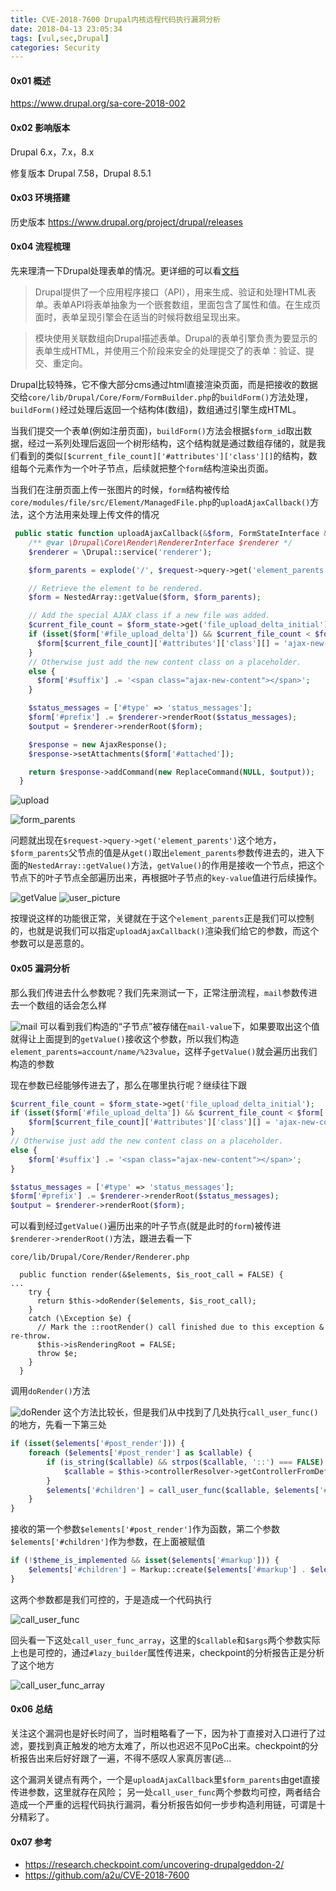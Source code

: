 ```yaml
---
title: CVE-2018-7600 Drupal内核远程代码执行漏洞分析
date: 2018-04-13 23:05:34
tags: [vul,sec,Drupal]
categories: Security
---
```


#### 0x01 概述
https://www.drupal.org/sa-core-2018-002

#### 0x02 影响版本
Drupal 6.x，7.x，8.x

修复版本
Drupal 7.58，Drupal 8.5.1

#### 0x03 环境搭建
历史版本
https://www.drupal.org/project/drupal/releases


#### 0x04 流程梳理
先来理清一下Drupal处理表单的情况。更详细的可以看[文档](http://www.thinkindrupal.com/node/1100)
> Drupal提供了一个应用程序接口（API），用来生成、验证和处理HTML表单。表单API将表单抽象为一个嵌套数组，里面包含了属性和值。在生成页面时，表单呈现引擎会在适当的时候将数组呈现出来。

> 模块使用关联数组向Drupal描述表单。Drupal的表单引擎负责为要显示的表单生成HTML，并使用三个阶段来安全的处理提交了的表单：验证、提交、重定向。

Drupal比较特殊，它不像大部分cms通过html直接渲染页面，而是把接收的数据交给`core/lib/Drupal/Core/Form/FormBuilder.php`的`buildForm()`方法处理，`buildForm()`经过处理后返回一个结构体(数组)，数组通过引擎生成HTML。

当我们提交一个表单(例如注册页面)，`buildForm()`方法会根据`$form_id`取出数据，经过一系列处理后返回一个树形结构，这个结构就是通过数组存储的，就是我们看到的类似`[$current_file_count]['#attributes']['class'][]`的结构，数组每个元素作为一个叶子节点，后续就把整个`form`结构渲染出页面。

当我们在注册页面上传一张图片的时候，`form`结构被传给`core/modules/file/src/Element/ManagedFile.php`的`uploadAjaxCallback()`方法，这个方法用来处理上传文件的情况
```php
 public static function uploadAjaxCallback(&$form, FormStateInterface &$form_state, Request $request) {
    /** @var \Drupal\Core\Render\RendererInterface $renderer */
    $renderer = \Drupal::service('renderer');

    $form_parents = explode('/', $request->query->get('element_parents'));

    // Retrieve the element to be rendered.
    $form = NestedArray::getValue($form, $form_parents);

    // Add the special AJAX class if a new file was added.
    $current_file_count = $form_state->get('file_upload_delta_initial');
    if (isset($form['#file_upload_delta']) && $current_file_count < $form['#file_upload_delta']) {
      $form[$current_file_count]['#attributes']['class'][] = 'ajax-new-content';
    }
    // Otherwise just add the new content class on a placeholder.
    else {
      $form['#suffix'] .= '<span class="ajax-new-content"></span>';
    }

    $status_messages = ['#type' => 'status_messages'];
    $form['#prefix'] .= $renderer->renderRoot($status_messages);
    $output = $renderer->renderRoot($form);

    $response = new AjaxResponse();
    $response->setAttachments($form['#attached']);

    return $response->addCommand(new ReplaceCommand(NULL, $output));
  }
```

![upload](https://ob5vt1k7f.qnssl.com/8b1t3)

![form_parents](https://ob5vt1k7f.qnssl.com/Q3ys0)

问题就出现在`$request->query->get('element_parents')`这个地方，`$form_parents`父节点的值是从`get()`取出`element_parents`参数传进去的，进入下面的`NestedArray::getValue()`方法，`getValue()`的作用是接收一个节点，把这个节点下的叶子节点全部遍历出来，再根据叶子节点的`key-value`值进行后续操作。

![getValue](https://ob5vt1k7f.qnssl.com/39ciX)
![user_picture](https://ob5vt1k7f.qnssl.com/f8qiO)

按理说这样的功能很正常，关键就在于这个`element_parents`正是我们可以控制的，也就是说我们可以指定`uploadAjaxCallback()`渲染我们给它的参数，而这个参数可以是恶意的。

#### 0x05 漏洞分析
那么我们传进去什么参数呢？我们先来测试一下，正常注册流程，`mail`参数传进去一个数组的话会怎么样

![mail](https://ob5vt1k7f.qnssl.com/KJE50)
可以看到我们构造的“子节点”被存储在`mail-value`下，如果要取出这个值就得让上面提到的`getValue()`接收这个参数，所以我们构造`element_parents=account/name/%23value`，这样子`getValue()`就会遍历出我们构造的参数

现在参数已经能够传进去了，那么在哪里执行呢？继续往下跟
```php
$current_file_count = $form_state->get('file_upload_delta_initial');
if (isset($form['#file_upload_delta']) && $current_file_count < $form['#file_upload_delta']) {
	$form[$current_file_count]['#attributes']['class'][] = 'ajax-new-content';
}
// Otherwise just add the new content class on a placeholder.
else {
	$form['#suffix'] .= '<span class="ajax-new-content"></span>';
}

$status_messages = ['#type' => 'status_messages'];
$form['#prefix'] .= $renderer->renderRoot($status_messages);
$output = $renderer->renderRoot($form);
```
可以看到经过`getValue()`遍历出来的叶子节点(就是此时的`form`)被传进`$renderer->renderRoot()`方法，跟进去看一下

`core/lib/Drupal/Core/Render/Renderer.php`
```
  public function render(&$elements, $is_root_call = FALSE) {
...
    try {
      return $this->doRender($elements, $is_root_call);
    }
    catch (\Exception $e) {
      // Mark the ::rootRender() call finished due to this exception & re-throw.
      $this->isRenderingRoot = FALSE;
      throw $e;
    }
  }
```
调用`doRender()`方法

![doRender](http://ob5vt1k7f.qnssl.com/6Htxw)
这个方法比较长，但是我们从中找到了几处执行`call_user_func()`的地方，先看一下第三处
```php
if (isset($elements['#post_render'])) {
    foreach ($elements['#post_render'] as $callable) {
        if (is_string($callable) && strpos($callable, '::') === FALSE) {
            $callable = $this->controllerResolver->getControllerFromDefinition($callable);
        }
        $elements['#children'] = call_user_func($callable, $elements['#children'], $elements);
    }
}
```
接收的第一个参数`$elements['#post_render']`作为函数，第二个参数`$elements['#children']`作为参数，在上面被赋值
```php
if (!$theme_is_implemented && isset($elements['#markup'])) {
    $elements['#children'] = Markup::create($elements['#markup'] . $elements['#children']);
}
```
这两个参数都是我们可控的，于是造成一个代码执行

![call_user_func](https://ob5vt1k7f.qnssl.com/jHlV8)


回头看一下这处`call_user_func_array`，这里的`$callable`和`$args`两个参数实际上也是可控的，通过`#lazy_builder`属性传进来，checkpoint的分析报告正是分析了这个地方

![call_user_func_array](http://ob5vt1k7f.qnssl.com/QlR23)

#### 0x06 总结
关注这个漏洞也是好长时间了，当时粗略看了一下，因为补丁直接对入口进行了过滤，要找到真正触发的地方太难了，所以也迟迟不见PoC出来。checkpoint的分析报告出来后好好跟了一遍，不得不感叹人家真厉害(逃...

这个漏洞关键点有两个，一个是`uploadAjaxCallback`里`$form_parents`由get直接传进参数，这里就存在风险；
另一处`call_user_func`两个参数均可控，两者结合造成一个严重的远程代码执行漏洞，看分析报告如何一步步构造利用链，可谓是十分精彩了。



#### 0x07 参考
- https://research.checkpoint.com/uncovering-drupalgeddon-2/
- https://github.com/a2u/CVE-2018-7600













